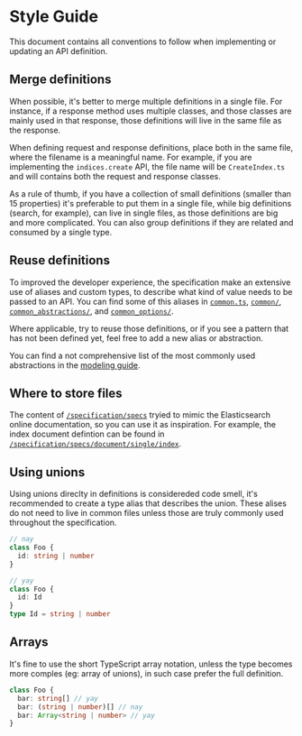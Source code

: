 # Style Guide

This document contains all conventions to follow when implementing or updating an API definition.

## Merge definitions

When possible, it's better to merge multiple definitions in a single file.
For instance, if a response method uses multiple classes, and those classes
are mainly used in that response, those definitions will live in the same
file as the response.

When defining request and response definitions, place both in the same file,
where the filename is a meaningful name. For example, if you are implementing
the `indices.create` API, the file name will be `CreateIndex.ts` and will
contains both the request and response classes.

As a rule of thumb, if you have a collection of small definitions (smaller than 15 properties)
it's preferable to put them in a single file, while big definitions (search, for example),
can live in single files, as those definitions are big and more complicated.
You can also group definitions if they are related and consumed by a single type.

## Reuse definitions

To improved the developer experience, the specification make an extensive use
of aliases and custom types, to describe what kind of value needs to be passed
to an API. You can find some of this aliases in [`common.ts`](../specification/specs/common.ts),
[`common/`](../specification/specs/common/), [`common_abstractions/`](../specification/specs/common_abstractions/),
and [`common_options/`](../specification/specs/common_options/).

Where applicable, try to reuse those definitions, or if you see a pattern that
has not been defined yet, feel free to add a new alias or abstraction.

You can find a not comprehensive list of the most commonly used abstractions
in the [modeling guide](./modeling-guide.md).

## Where to store files

The content of [`/specification/specs`](../specification/specs)
tryied to mimic the Elasticsearch online documentation, so you can use it as inspiration.
For example, the index document defintion can be found in
[`/specification/specs/document/single/index`](../specification/specs/document/single/index).

## Using unions

Using unions direclty in definitions is considereded code smell, it's recommended to create
a type alias that describes the union. These alises do not need to live in common files
unless those are truly commonly used throughout the specification.

```ts
// nay
class Foo {
  id: string | number
}

// yay
class Foo {
  id: Id
}
type Id = string | number
```

## Arrays

It's fine to use the short TypeScript array notation, unless the type
becomes more comples (eg: array of unions), in such case prefer the full definition.

```ts
class Foo {
  bar: string[] // yay
  bar: (string | number)[] // nay
  bar: Array<string | number> // yay
}
```